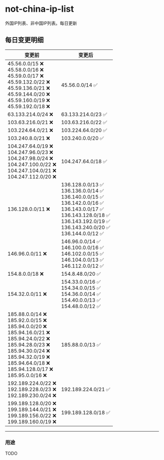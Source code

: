 # not-china-ip-list
外国IP列表、非中国IP列表。每日更新

每日变更明细
--------------------
|  变更前   | 变更后 |
|  ----  | ----  |
|  45.56.0.0/15 :x: <br> 45.58.0.0/16 :x: <br> 45.59.0.0/17 :x: <br> 45.59.132.0/22 :x: <br> 45.59.136.0/21 :x: <br> 45.59.144.0/20 :x: <br> 45.59.160.0/19 :x: <br> 45.59.192.0/18 :x: <br> | 45.56.0.0/14 :white_check_mark: | 
|  63.133.214.0/24 :x:  | 63.133.214.0/23 :white_check_mark: | 
|  103.63.216.0/21 :x:  | 103.63.216.0/22 :white_check_mark: | 
|  103.224.64.0/21 :x:  | 103.224.64.0/20 :white_check_mark: | 
|  103.240.8.0/21 :x:  | 103.240.0.0/20 :white_check_mark: | 
|  104.247.64.0/19 :x: <br> 104.247.96.0/23 :x: <br> 104.247.98.0/24 :x: <br> 104.247.100.0/22 :x: <br> 104.247.104.0/21 :x: <br> 104.247.112.0/20 :x: <br> | 104.247.64.0/18 :white_check_mark: | 
|  136.128.0.0/11 :x:  | 136.128.0.0/13 :white_check_mark: <br> 136.136.0.0/14 :white_check_mark: <br> 136.140.0.0/15 :white_check_mark: <br> 136.142.0.0/16 :white_check_mark: <br> 136.143.0.0/17 :white_check_mark: <br> 136.143.128.0/18 :white_check_mark: <br> 136.143.192.0/19 :white_check_mark: <br> 136.143.240.0/20 :white_check_mark: <br> 136.144.0.0/12 :white_check_mark: <br>  | 
|  146.96.0.0/11 :x:  | 146.96.0.0/14 :white_check_mark: <br> 146.100.0.0/16 :white_check_mark: <br> 146.102.0.0/15 :white_check_mark: <br> 146.104.0.0/13 :white_check_mark: <br> 146.112.0.0/12 :white_check_mark: <br>  | 
|  154.8.0.0/18 :x:  | 154.8.48.0/20 :white_check_mark: | 
|  154.32.0.0/11 :x:  | 154.33.0.0/16 :white_check_mark: <br> 154.34.0.0/15 :white_check_mark: <br> 154.36.0.0/14 :white_check_mark: <br> 154.40.0.0/13 :white_check_mark: <br> 154.48.0.0/12 :white_check_mark: <br>  | 
|  185.88.0.0/14 :x: <br> 185.92.0.0/15 :x: <br> 185.94.0.0/20 :x: <br> 185.94.16.0/21 :x: <br> 185.94.24.0/22 :x: <br> 185.94.28.0/23 :x: <br> 185.94.30.0/24 :x: <br> 185.94.32.0/19 :x: <br> 185.94.64.0/18 :x: <br> 185.94.128.0/17 :x: <br> 185.95.0.0/16 :x: <br> | 185.88.0.0/13 :white_check_mark: | 
|  192.189.224.0/22 :x: <br> 192.189.228.0/23 :x: <br> 192.189.230.0/24 :x: <br> | 192.189.224.0/21 :white_check_mark: | 
|  199.189.128.0/20 :x: <br> 199.189.144.0/21 :x: <br> 199.189.156.0/22 :x: <br> 199.189.160.0/19 :x: <br> | 199.189.128.0/18 :white_check_mark: | 

--------------------
### 用途
TODO
